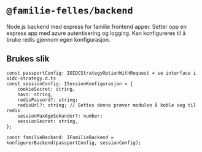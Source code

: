 # `@familie-felles/backend`

Node.js backend med express for familie frontend apper.
Setter opp en express app med azure autentisering og logging.
Kan konfigureres til å bruke redis gjennom egen konfigurasjon.

## Brukes slik

```
const passportConfig: IOIDCStrategyOptionWithRequest = se interface i oidc-strategy.d.ts
const sessionConfig: ISessionKonfigurasjon = {
    cookieSecret: string,
    navn: string,
    redisPassord?: string;
    redisUrl?: string; // Settes denne prøver modulen å koble seg til redis
    sessionMaxAgeSekunder?: number;
    sessionSecret: string,
};

const familieBackend: IFamilieBackend = konfigurerBackend(passportConfig, sessionConfig);
```

